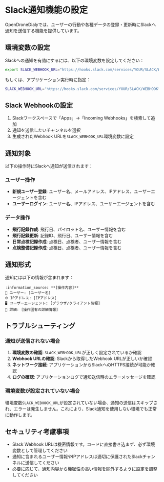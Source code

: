 # Slack通知機能の設定

OpenDroneDialyでは、ユーザーの行動や各種データの登録・更新時にSlackへ通知を送信する機能を提供しています。

## 環境変数の設定

Slackへの通知を有効にするには、以下の環境変数を設定してください：

```bash
export SLACK_WEBHOOK_URL="https://hooks.slack.com/services/YOUR/SLACK/WEBHOOK"
```

もしくは、アプリケーション実行時に指定：

```bash
SLACK_WEBHOOK_URL="https://hooks.slack.com/services/YOUR/SLACK/WEBHOOK" ./gradlew run
```

## Slack Webhookの設定

1. Slackワークスペースで「Apps」→「Incoming Webhooks」を検索して追加
2. 通知を送信したいチャンネルを選択
3. 生成されたWebhook URLを`SLACK_WEBHOOK_URL`環境変数に設定

## 通知対象

以下の操作時にSlackへ通知が送信されます：

### ユーザー操作
- **新規ユーザー登録**: ユーザー名、メールアドレス、IPアドレス、ユーザーエージェントを含む
- **ユーザーログイン**: ユーザー名、IPアドレス、ユーザーエージェントを含む

### データ操作
- **飛行記録作成**: 飛行日、パイロット名、ユーザー情報を含む
- **飛行記録更新**: 記録ID、飛行日、ユーザー情報を含む
- **日常点検記録作成**: 点検日、点検者、ユーザー情報を含む
- **点検整備記録作成**: 点検日、点検者、ユーザー情報を含む

## 通知形式

通知には以下の情報が含まれます：

```
:information_source: **[操作内容]**
👤 ユーザー: [ユーザー名]
🌐 IPアドレス: [IPアドレス]
🖥️ ユーザーエージェント: [ブラウザ/クライアント情報]
📝 詳細: [操作固有の詳細情報]
```

## トラブルシューティング

### 通知が送信されない場合

1. **環境変数の確認**: `SLACK_WEBHOOK_URL`が正しく設定されているか確認
2. **Webhook URLの確認**: Slackから取得したWebhook URLが正しいか確認
3. **ネットワーク接続**: アプリケーションからSlackへのHTTPS接続が可能か確認
4. **ログの確認**: アプリケーションログで通知送信時のエラーメッセージを確認

### 環境変数が設定されていない場合

環境変数`SLACK_WEBHOOK_URL`が設定されていない場合、通知の送信はスキップされ、エラーは発生しません。これにより、Slack通知を使用しない環境でも正常に動作します。

## セキュリティ考慮事項

- Slack Webhook URLは機密情報です。コードに直接書き込まず、必ず環境変数として管理してください
- 通知に含まれるユーザー情報やIPアドレスは適切に保護されたSlackチャンネルに送信してください
- 必要に応じて、通知内容から機密性の高い情報を除外するように設定を調整してください